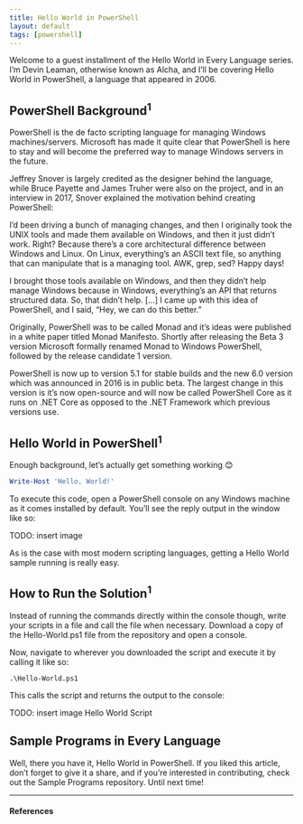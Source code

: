 ```yaml
---
title: Hello World in PowerShell
layout: default
tags: [powershell]
---
```


Welcome to a guest installment of the Hello World in Every Language series.
I’m Devin Leaman, otherwise known as Alcha, and I’ll be covering Hello World
in PowerShell, a language that appeared in 2006.

## PowerShell Background<sup>1</sup>

PowerShell is the de facto scripting language for managing Windows machines/servers.
Microsoft has made it quite clear that PowerShell is here to stay and will become
the preferred way to manage Windows servers in the future.

Jeffrey Snover is largely credited as the designer behind the language, while
Bruce Payette and James Truher were also on the project, and in an interview in
2017, Snover explained the motivation behind creating PowerShell:

I’d been driving a bunch of managing changes, and then I originally took the UNIX
tools and made them available on Windows, and then it just didn’t work. Right?
Because there’s a core architectural difference between Windows and Linux. On
Linux, everything’s an ASCII text file, so anything that can manipulate that is
a managing tool. AWK,  grep, sed? Happy days!

I brought those tools available on Windows, and then they didn’t help manage Windows
because in Windows, everything’s an API that returns structured data. So, that
didn’t help. […] I came up with this idea of PowerShell, and I said, “Hey,
we can do this better.”

Originally, PowerShell was to be called Monad and it’s ideas were published in a
white paper titled Monad Manifesto. Shortly after releasing the Beta 3 version
Microsoft formally renamed Monad to Windows PowerShell, followed by the release
candidate 1 version.

PowerShell is now up to version 5.1 for stable builds and the new 6.0 version
which was announced in 2016 is in public beta. The largest change in this version
is it’s now open-source and will now be called PowerShell Core as it runs on
.NET Core as opposed to the .NET Framework which previous versions use.

## Hello World in PowerShell<sup>1</sup>

Enough background, let’s actually get something working 😊

```powershell
Write-Host 'Hello, World!'
```

To execute this code, open a PowerShell console on any Windows machine as it
comes installed by default. You’ll see the reply output in the window like so:

TODO: insert image <Hello World Console>

As is the case with most modern scripting languages, getting a Hello World
sample running is really easy.

## How to Run the Solution<sup>1</sup>

Instead of running the commands directly within the console though, write your
scripts in a file and call the file when necessary. Download a copy of the
Hello-World.ps1 file from the repository and open a console.

Now, navigate to wherever you downloaded the script and execute it by calling
it like so:

```console
.\Hello-World.ps1
```

This calls the script and returns the output to the console:

TODO: insert image Hello World Script

## Sample Programs in Every Language

Well, there you have it, Hello World in PowerShell. If you liked this article,
don’t forget to give it a share, and if you’re interested in contributing,
check out the Sample Programs repository. Until next time!

---

#### References

[1]: https://therenegadecoder.com/code/hello-world-in-powershell/
